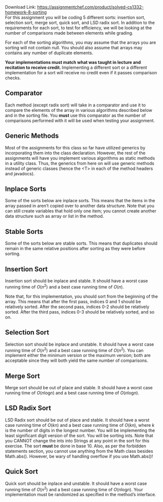Download Link: https://assignmentchef.com/product/solved-cs1332-homework-8-sorting
<br>
For this assignment you will be coding 5 different sorts: insertion sort, selection sort, merge sort, quick sort, and LSD radix sort. In addition to the requirements for each sort, to test for efficiency, we will be looking at the number of comparisons made between elements while grading.

For each of the sorting algorithms, you may assume that the arrays you are sorting will not contain null. You should also assume that arrays may contains any number of duplicate elements.

<strong>Your implementations must match what was taught in lecture and recitation to receive credit. </strong>Implementing a different sort or a different implementation for a sort will receive no credit even if it passes comparison checks.

<h2>Comparator</h2>

Each method (except radix sort) will take in a comparator and use it to compare the elements of the array in various algorithms described below and in the sorting file. You <strong>must </strong>use this comparator as the number of comparisons performed with it will be used when testing your assignment.

<h2>Generic Methods</h2>

Most of the assignments for this class so far have utilized generics by incorporating them into the class declaration. However, the rest of the assignments will have you implement various algorithms as static methods in a utility class. Thus, the generics from here on will use generic methods instead of generic classes (hence the &lt;T&gt; in each of the method headers and javadocs).

<h2>Inplace Sorts</h2>

Some of the sorts below are inplace sorts. This means that the items in the array passed in aren’t copied over to another data structure. Note that you can still create variables that hold only one item; you cannot create another data structure such as array or list in the method.

<h2>Stable Sorts</h2>

Some of the sorts below are stable sorts. This means that duplicates should remain in the same relative positions after sorting as they were before sorting.

<h2>Insertion Sort</h2>

Insertion sort should be inplace and stable. It should have a worst case running time of <em>O</em>(<em>n</em><sup>2</sup>) and a best case running time of <em>O</em>(<em>n</em>).

Note that, for this implementation, you should sort from the beginning of the array. This means that after the first pass, indices 0 and 1 should be relatively sorted. After the second pass, indices 0-2 should be relatively sorted. After the third pass, indices 0-3 should be relatively sorted, and so on.

<h2>Selection Sort</h2>

Selection sort should be inplace and unstable. It should have a worst case running time of <em>O</em>(<em>n</em><sup>2</sup>) and a best case running time of <em>O</em>(<em>n</em><sup>2</sup>). You can implement either the minimum version or the maximum version; both are acceptable since they will both yield the same number of comparisons.

<h2>Merge Sort</h2>

Merge sort should be out of place and stable. It should have a worst case running time of <em>O</em>(<em>n</em>log<em>n</em>) and a best case running time of <em>O</em>(<em>n</em>log<em>n</em>).

<h2>LSD Radix Sort</h2>

LSD Radix sort should be out of place and stable. It should have a worst case running time of <em>O</em>(<em>kn</em>) and a best case running time of <em>O</em>(<em>kn</em>), where <em>k </em>is the number of digits in the longest number. You will be implementing the least significant digit version of the sort. You will be sorting ints. Note that you CANNOT change the ints into Strings at any point in the sort for this exercise. The sort <strong>must </strong>be done in base 10. Also, as per the forbidden statements section, you cannot use anything from the Math class besides Math.abs(). However, be wary of handling overflow if you use Math.abs()!

<h2>Quick Sort</h2>

Quick sort should be inplace and unstable. It should have a worst case running time of <em>O</em>(<em>n</em><sup>2</sup>) and a best case running time of <em>O</em>(<em>n</em>log<em>n</em>). Your implementation must be randomized as specified in the method’s interface.